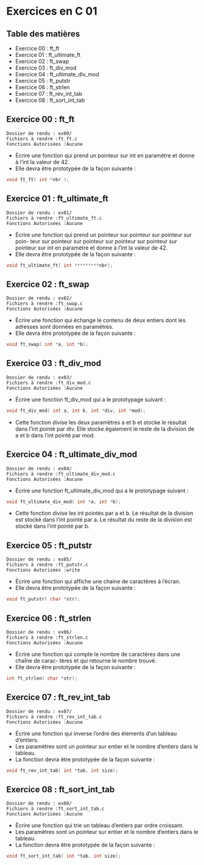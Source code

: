 # Exercices en C 01

## Table des matières

- Exercice 00 : ft_ft
- Exercice 01 : ft_ultimate_ft
- Exercice 02 : ft_swap
- Exercice 03 : ft_div_mod
- Exercice 04 : ft_ultimate_div_mod
- Exercice 05 : ft_putstr
- Exercice 06 : ft_strlen
- Exercice 07 : ft_rev_int_tab
- Exercice 08 : ft_sort_int_tab

## Exercice 00 : ft_ft

```
Dossier de rendu : ex00/
Fichiers à rendre :ft_ft.c
Fonctions Autorisées :Aucune
```
- Écrire une fonction qui prend un pointeur sur int en paramètre et donne à l’int la
    valeur de 42.
- Elle devra être prototypée de la façon suivante :

```C
void ft_ft( int *nbr );
```

## Exercice 01 : ft_ultimate_ft

```
Dossier de rendu : ex01/
Fichiers à rendre :ft_ultimate_ft.c
Fonctions Autorisées :Aucune
```
- Écrire une fonction qui prend un pointeur sur pointeur sur pointeur sur poin-
    teur sur pointeur sur pointeur sur pointeur sur pointeur sur pointeur sur int en
    paramètre et donne à l’int la valeur de 42.
- Elle devra être prototypée de la façon suivante :

```C
void ft_ultimate_ft( int *********nbr);
```

## Exercice 02 : ft_swap

```
Dossier de rendu : ex02/
Fichiers à rendre :ft_swap.c
Fonctions Autorisées :Aucune
```
- Écrire une fonction qui échange le contenu de deux entiers dont les adresses sont
    données en paramètres.
- Elle devra être prototypée de la façon suivante :

```C
void ft_swap( int *a, int *b);
```

## Exercice 03 : ft_div_mod

```
Dossier de rendu : ex03/
Fichiers à rendre :ft_div_mod.c
Fonctions Autorisées :Aucune
```
- Écrire une fonction ft_div_mod qui a le prototypage suivant :

```C
void ft_div_mod( int a, int b, int *div, int *mod);
```
- Cette fonction divise les deux paramètres a et b et stocke le resultat dans l’int
    pointé par div.
    Elle stocke également le reste de la division de a et b dans l’int pointé par mod.


## Exercice 04 : ft_ultimate_div_mod

```
Dossier de rendu : ex04/
Fichiers à rendre :ft_ultimate_div_mod.c
Fonctions Autorisées :Aucune
```
- Écrire une fonction ft_ultimate_div_mod qui a le prototypage suivant :

```C
void ft_ultimate_div_mod( int *a, int *b);
```
- Cette fonction divise les int pointés par a et b.
    Le résultat de la division est stocké dans l’int pointé par a.
    Le résultat du reste de la division est stocké dans l’int pointé par b.


## Exercice 05 : ft_putstr

```
Dossier de rendu : ex05/
Fichiers à rendre :ft_putstr.c
Fonctions Autorisées :write
```
- Écrire une fonction qui affiche une chaine de caractères à l’écran.
- Elle devra être prototypée de la façon suivante :

```C
void ft_putstr( char *str);
```

## Exercice 06 : ft_strlen

```
Dossier de rendu : ex06/
Fichiers à rendre :ft_strlen.c
Fonctions Autorisées :Aucune
```
- Écrire une fonction qui compte le nombre de caractères dans une chaîne de carac-
    tères et qui retourne le nombre trouvé.
- Elle devra être prototypée de la façon suivante :

```C
int ft_strlen( char *str);
```

## Exercice 07 : ft_rev_int_tab

```
Dossier de rendu : ex07/
Fichiers à rendre :ft_rev_int_tab.c
Fonctions Autorisées :Aucune
```
- Écrire une fonction qui inverse l’ordre des élements d’un tableau d’entiers.
- Les paramètres sont un pointeur sur entier et le nombre d’entiers dans le tableau.
- La fonction devra être prototypée de la façon suivante :

```C
void ft_rev_int_tab( int *tab, int size);
```

## Exercice 08 : ft_sort_int_tab

```
Dossier de rendu : ex08/
Fichiers à rendre :ft_sort_int_tab.c
Fonctions Autorisées :Aucune
```
- Écrire une fonction qui trie un tableau d’entiers par ordre croissant.
- Les paramètres sont un pointeur sur entier et le nombre d’entiers dans le tableau.
- La fonction devra être prototypée de la façon suivante :

```C
void ft_sort_int_tab( int *tab, int size);
```

